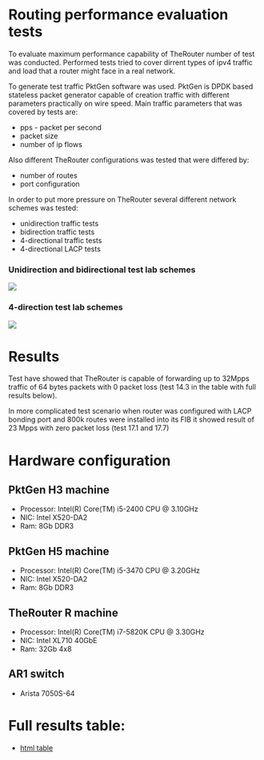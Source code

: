 # Routing performance evaluation tests

To evaluate maximum performance capability of TheRouter number of test was conducted.
Performed tests tried to cover dirrent types of ipv4 traffic and load that a router might face
in a real network. 

To generate test traffic PktGen software was used. PktGen is DPDK based stateless packet generator 
capable of creation traffic with different parameters
practically on wire speed. Main traffic parameters that was covered by tests are:
 - pps - packet per second
 - packet size
 - number of ip flows

Also different TheRouter configurations was tested that were differed by:
 - number of routes
 - port configuration

In order to put more pressure on TheRouter several different network schemes was tested:
 - unidirection traffic tests
 - bidirection traffic tests
 - 4-directional traffic tests
 - 4-directional LACP tests

### Unidirection and bidirectional test lab schemes
<img src="http://therouter.net/images/tests/routing_tests/27_01_2018/ub_tests.png">

### 4-direction test lab schemes
<img src="http://therouter.net/images/tests/routing_tests/27_01_2018/4dir_tests.png">

# Results
Test have showed that TheRouter is capable of forwarding up to 32Mpps traffic of 64 bytes packets with 0 packet loss 
(test 14.3 in the table with full results below). 

In more complicated test scenario when router was configured with LACP bonding port and 800k routes were installed into
its FIB it showed result of 23 Mpps with zero packet loss (test 17.1 and 17.7)

# Hardware configuration

## PktGen H3 machine
 * Processor: Intel(R) Core(TM) i5-2400 CPU @ 3.10GHz
 * NIC: Intel X520-DA2
 * Ram: 8Gb DDR3
	
## PktGen H5 machine
 * Processor: Intel(R) Core(TM) i5-3470 CPU @ 3.20GHz
 * NIC: Intel X520-DA2
 * Ram: 8Gb DDR3
	
## TheRouter R machine
 * Processor: Intel(R) Core(TM) i7-5820K CPU @ 3.30GHz
 * NIC: Intel XL710 40GbE
 * Ram: 32Gb 4x8

## AR1 switch
 * Arista 7050S-64

# Full results table:
 - <a href="http://therouter.net/images/tests/routing_tests/27_01_2018/router_test_21.01.2018_routing_test1_wo_borders.html">html table</a>